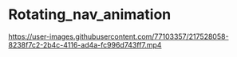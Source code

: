 # Rotating_nav_animation



https://user-images.githubusercontent.com/77103357/217528058-8238f7c2-2b4c-4116-ad4a-fc996d743ff7.mp4

